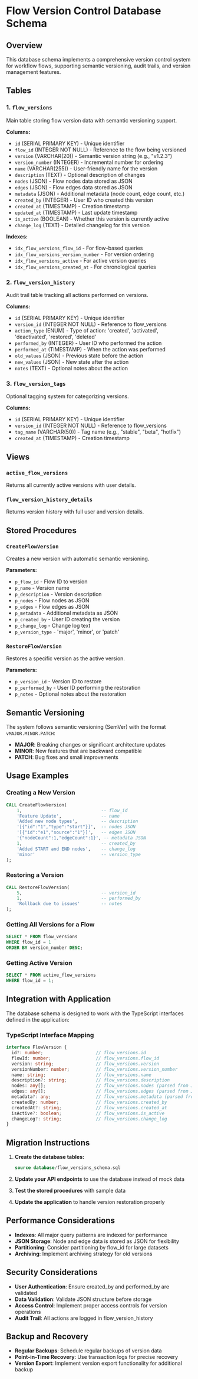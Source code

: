 # Flow Version Control Database Schema

## Overview
This database schema implements a comprehensive version control system for workflow flows, supporting semantic versioning, audit trails, and version management features.

## Tables

### 1. `flow_versions`
Main table storing flow version data with semantic versioning support.

**Columns:**
- `id` (SERIAL PRIMARY KEY) - Unique identifier
- `flow_id` (INTEGER NOT NULL) - Reference to the flow being versioned
- `version` (VARCHAR(20)) - Semantic version string (e.g., "v1.2.3")
- `version_number` (INTEGER) - Incremental number for ordering
- `name` (VARCHAR(255)) - User-friendly name for the version
- `description` (TEXT) - Optional description of changes
- `nodes` (JSON) - Flow nodes data stored as JSON
- `edges` (JSON) - Flow edges data stored as JSON
- `metadata` (JSON) - Additional metadata (node count, edge count, etc.)
- `created_by` (INTEGER) - User ID who created this version
- `created_at` (TIMESTAMP) - Creation timestamp
- `updated_at` (TIMESTAMP) - Last update timestamp
- `is_active` (BOOLEAN) - Whether this version is currently active
- `change_log` (TEXT) - Detailed changelog for this version

**Indexes:**
- `idx_flow_versions_flow_id` - For flow-based queries
- `idx_flow_versions_version_number` - For version ordering
- `idx_flow_versions_active` - For active version queries
- `idx_flow_versions_created_at` - For chronological queries

### 2. `flow_version_history`
Audit trail table tracking all actions performed on versions.

**Columns:**
- `id` (SERIAL PRIMARY KEY) - Unique identifier
- `version_id` (INTEGER NOT NULL) - Reference to flow_versions
- `action_type` (ENUM) - Type of action: 'created', 'activated', 'deactivated', 'restored', 'deleted'
- `performed_by` (INTEGER) - User ID who performed the action
- `performed_at` (TIMESTAMP) - When the action was performed
- `old_values` (JSON) - Previous state before the action
- `new_values` (JSON) - New state after the action
- `notes` (TEXT) - Optional notes about the action

### 3. `flow_version_tags`
Optional tagging system for categorizing versions.

**Columns:**
- `id` (SERIAL PRIMARY KEY) - Unique identifier
- `version_id` (INTEGER NOT NULL) - Reference to flow_versions
- `tag_name` (VARCHAR(50)) - Tag name (e.g., "stable", "beta", "hotfix")
- `created_at` (TIMESTAMP) - Creation timestamp

## Views

### `active_flow_versions`
Returns all currently active versions with user details.

### `flow_version_history_details`
Returns version history with full user and version details.

## Stored Procedures

### `CreateFlowVersion`
Creates a new version with automatic semantic versioning.

**Parameters:**
- `p_flow_id` - Flow ID to version
- `p_name` - Version name
- `p_description` - Version description
- `p_nodes` - Flow nodes as JSON
- `p_edges` - Flow edges as JSON
- `p_metadata` - Additional metadata as JSON
- `p_created_by` - User ID creating the version
- `p_change_log` - Change log text
- `p_version_type` - 'major', 'minor', or 'patch'

### `RestoreFlowVersion`
Restores a specific version as the active version.

**Parameters:**
- `p_version_id` - Version ID to restore
- `p_performed_by` - User ID performing the restoration
- `p_notes` - Optional notes about the restoration

## Semantic Versioning

The system follows semantic versioning (SemVer) with the format `vMAJOR.MINOR.PATCH`:

- **MAJOR**: Breaking changes or significant architecture updates
- **MINOR**: New features that are backward compatible
- **PATCH**: Bug fixes and small improvements

## Usage Examples

### Creating a New Version
```sql
CALL CreateFlowVersion(
    1,                              -- flow_id
    'Feature Update',               -- name
    'Added new node types',         -- description
    '[{"id":"1","type":"start"}]',  -- nodes JSON
    '[{"id":"e1","source":"1"}]',   -- edges JSON
    '{"nodeCount":1,"edgeCount":1}', -- metadata JSON
    1,                              -- created_by
    'Added START and END nodes',    -- change_log
    'minor'                         -- version_type
);
```

### Restoring a Version
```sql
CALL RestoreFlowVersion(
    5,                              -- version_id
    1,                              -- performed_by
    'Rollback due to issues'        -- notes
);
```

### Getting All Versions for a Flow
```sql
SELECT * FROM flow_versions 
WHERE flow_id = 1 
ORDER BY version_number DESC;
```

### Getting Active Version
```sql
SELECT * FROM active_flow_versions 
WHERE flow_id = 1;
```

## Integration with Application

The database schema is designed to work with the TypeScript interfaces defined in the application:

### TypeScript Interface Mapping

```typescript
interface FlowVersion {
  id?: number;                    // flow_versions.id
  flowId: number;                 // flow_versions.flow_id
  version: string;                // flow_versions.version
  versionNumber: number;          // flow_versions.version_number
  name: string;                   // flow_versions.name
  description?: string;           // flow_versions.description
  nodes: any[];                   // flow_versions.nodes (parsed from JSON)
  edges: any[];                   // flow_versions.edges (parsed from JSON)
  metadata?: any;                 // flow_versions.metadata (parsed from JSON)
  createdBy: number;              // flow_versions.created_by
  createdAt?: string;             // flow_versions.created_at
  isActive?: boolean;             // flow_versions.is_active
  changeLog?: string;             // flow_versions.change_log
}
```

## Migration Instructions

1. **Create the database tables:**
   ```sql
   source database/flow_versions_schema.sql
   ```

2. **Update your API endpoints** to use the database instead of mock data

3. **Test the stored procedures** with sample data

4. **Update the application** to handle version restoration properly

## Performance Considerations

- **Indexes**: All major query patterns are indexed for performance
- **JSON Storage**: Node and edge data is stored as JSON for flexibility
- **Partitioning**: Consider partitioning by flow_id for large datasets
- **Archiving**: Implement archiving strategy for old versions

## Security Considerations

- **User Authentication**: Ensure created_by and performed_by are validated
- **Data Validation**: Validate JSON structure before storage
- **Access Control**: Implement proper access controls for version operations
- **Audit Trail**: All actions are logged in flow_version_history

## Backup and Recovery

- **Regular Backups**: Schedule regular backups of version data
- **Point-in-Time Recovery**: Use transaction logs for precise recovery
- **Version Export**: Implement version export functionality for additional backup